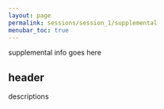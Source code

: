 ```yaml
---
layout: page
permalink: sessions/session_1/supplemental
menubar_toc: true
---
```


supplemental info goes here 

## header

descriptions



